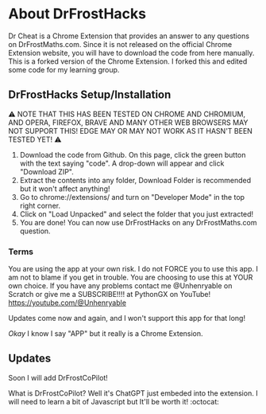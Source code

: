 # About DrFrostHacks

Dr Cheat is a Chrome Extension that provides an answer to any questions on DrFrostMaths.com. Since it is not released on the official Chrome Extension website, you will have to download the code from here manually. This is a forked version of the Chrome Extension. I forked this and edited some code for my learning group.

## DrFrostHacks Setup/Installation
⚠️ NOTE THAT THIS HAS BEEN TESTED ON CHROME AND CHROMIUM, AND OPERA, FIREFOX, BRAVE AND MANY OTHER WEB BROWSERS MAY NOT SUPPORT THIS! EDGE MAY OR MAY NOT WORK AS IT HASN'T BEEN TESTED YET! ⚠️

1. Download the code from Github. On this page, click the green button with the text saying "code". A drop-down will appear and click "Download ZIP".
2. Extract the contents into any folder, Download Folder is recommended but it won't affect anything!
3. Go to chrome://extensions/ and turn on "Developer Mode" in the top right corner.
4. Click on "Load Unpacked" and select the folder that you just extracted!
5. You are done! You can now use DrFrostHacks on any DrFrostMaths.com question.

### Terms

You are using the app at your own risk. I do not FORCE you to use this app. I am not to blame if you get in trouble. You are choosing to use this at YOUR own choice.
If you have any problems contact me @Unhenryable on Scratch or give me a SUBSCRIBE!!!! at PythonGX on YouTube! https://youtube.com/@Unhenryable

Updates come now and again, and I won't support this app for that long!

*Okay* I know I say "APP" but it really is a Chrome Extension.

## Updates

Soon I will add DrFrostCoPilot!

What is DrFrostCoPilot?
Well it's ChatGPT just embeded into the extension. I will need to learn a bit of Javascript but It'll be worth it! :octocat:

